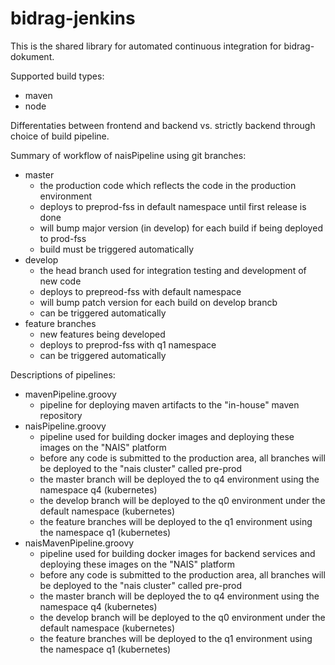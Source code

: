 # bidrag-jenkins

This is the shared library for automated continuous integration for bidrag-dokument.

Supported build types:
- maven
- node

Differentaties between frontend and backend vs. strictly backend through choice of build pipeline.

Summary of workflow of naisPipeline using git branches:
- master
  - the production code which reflects the code in the production environment
  - deploys to preprod-fss in default namespace until first release is done
  - will bump major version (in develop) for each build if being deployed to prod-fss
  - build must be triggered automatically
- develop
  - the head branch used for integration testing and development of new code
  - deploys to prepreod-fss with default namespace
  - will bump patch version for each build on develop brancb
  - can be triggered automatically
- feature branches
  - new features being developed
  - deploys to preprod-fss with q1 namespace
  - can be triggered automatically

Descriptions of pipelines:
- mavenPipeline.groovy
  - pipeline for deploying maven artifacts to the "in-house" maven repository
- naisPipeline.groovy
  - pipeline used for building docker images and deploying these images on the "NAIS"
   platform
  - before any code is submitted to the production area, all branches will be deployed
   to the "nais cluster" called pre-prod
  - the master branch will be deployed the to q4 environment using the namespace q4
   (kubernetes)
  - the develop branch will be deployed to the q0 environment under the default namespace
   (kubernetes)
  - the feature branches will be deployed to the q1 environment using the namespace q1
   (kubernetes)
- naisMavenPipeline.groovy
  - pipeline used for building docker images for backend services and deploying these
   images on the "NAIS" platform
  - before any code is submitted to the production area, all branches will be deployed
   to the "nais cluster" called pre-prod
  - the master branch will be deployed the to q4 environment using the namespace q4
   (kubernetes)
  - the develop branch will be deployed to the q0 environment under the default namespace
   (kubernetes)
  - the feature branches will be deployed to the q1 environment using the namespace q1
   (kubernetes)

